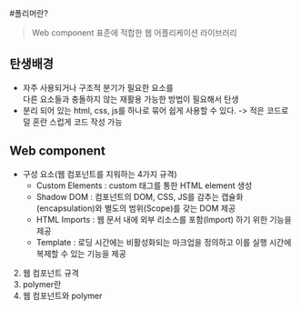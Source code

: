

#폴리머란? 
> Web component 표준에 적합한 웹 어플리케이션 라이브러리

## 탄생배경
* 자주 사용되거나 구조적 분기가 필요한 요소를  
다른 요소들과 충돌하지 않는 재활용 가능한 방법이 필요해서 탄생
* 분리 되어 있는 html, css, js를 하나로 묶어 쉽게 사용할 수 있다. -> 적은 코드로 덜 혼란 스럽게 코드 작성 가능

## Web component 
* 구성 요소(웹 컴포넌트를 지워하는 4가지 규격) 
  - Custom Elements : custom 태그를 통한 HTML element 생성
  - Shadow DOM : 컴포넌트의 DOM, CSS, JS를 감추는 캡슐화(encapsulation)와 별도의 범위(Scope)를 갖는 DOM 제공
  - HTML Imports : 웹 문서 내에 외부 리소스를 포함(Import) 하기 위한 기능을 제공
  - Template : 로딩 시간에는 비활성화되는 마크업을 정의하고 이를 실행 시간에 복제할 수 있는 기능을 제공


2. 웹 컴포넌트 규격
3. polymer란
4. 웹 컴포넌트와 polymer